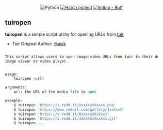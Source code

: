 <div align="center">

![Python](https://img.shields.io/badge/python-3670A0?style=Flat&logo=python&logoColor=ffdd54)
[![Hatch project](https://img.shields.io/badge/%F0%9F%A5%9A-Hatch-4051b5.svg)](https://github.com/pypa/hatch)
[![linting - Ruff](https://img.shields.io/endpoint?url=https://raw.githubusercontent.com/charliermarsh/ruff/main/assets/badge/v0.json)](https://github.com/charliermarsh/ruff)

</div>

## tuiropen

**tuiropen** is a simple script utility for opening URLs from [tuir](https://github.com/haaag/tuir) 


* Tuir Original Author: [@ajak](https://gitlab.com/ajak/tuir/)

```python

This script allows users to open image/video URLs from tuir in their default
image viewer or video player.


usage:
    tuiropen <url>

arguments:
    url: the URL of the media file to open

example:
    $ tuiropen 'https://i.redd.it/XxxXxxXXxxxX.png'
    $ tuiropen 'https://www.reddit.com/gallery/1xxXxx5'
    $ tuiropen 'https://v.redd.it/0xxxxxXXx9xx1'
    $ tuiropen 'https://i.redd.it/33xXXXxXxxXx1.gif'
    $ tuiropen ...
```
